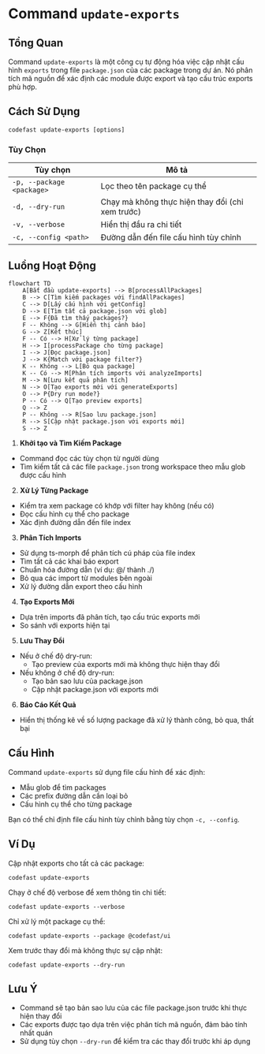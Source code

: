 # Command `update-exports`

## Tổng Quan

Command `update-exports` là một công cụ tự động hóa việc cập nhật cấu hình `exports` trong file `package.json` của các package trong dự án. Nó phân tích mã nguồn để xác định các module được export và tạo cấu trúc exports phù hợp.

## Cách Sử Dụng

```shell script
codefast update-exports [options]
```

### Tùy Chọn

| Tùy chọn                  | Mô tả                                            |
| ------------------------- | ------------------------------------------------ |
| `-p, --package <package>` | Lọc theo tên package cụ thể                      |
| `-d, --dry-run`           | Chạy mà không thực hiện thay đổi (chỉ xem trước) |
| `-v, --verbose`           | Hiển thị đầu ra chi tiết                         |
| `-c, --config <path>`     | Đường dẫn đến file cấu hình tùy chỉnh            |

## Luồng Hoạt Động

```mermaid
flowchart TD
    A[Bắt đầu update-exports] --> B[processAllPackages]
    B --> C[Tìm kiếm packages với findAllPackages]
    C --> D[Lấy cấu hình với getConfig]
    D --> E[Tìm tất cả package.json với glob]
    E --> F{Đã tìm thấy packages?}
    F -- Không --> G[Hiển thị cảnh báo]
    G --> Z[Kết thúc]
    F -- Có --> H[Xử lý từng package]
    H --> I[processPackage cho từng package]
    I --> J[Đọc package.json]
    J --> K{Match với package filter?}
    K -- Không --> L[Bỏ qua package]
    K -- Có --> M[Phân tích imports với analyzeImports]
    M --> N[Lưu kết quả phân tích]
    N --> O[Tạo exports mới với generateExports]
    O --> P{Dry run mode?}
    P -- Có --> Q[Tạo preview exports]
    Q --> Z
    P -- Không --> R[Sao lưu package.json]
    R --> S[Cập nhật package.json với exports mới]
    S --> Z
```

1. **Khởi tạo và Tìm Kiếm Package**

- Command đọc các tùy chọn từ người dùng
- Tìm kiếm tất cả các file `package.json` trong workspace theo mẫu glob được cấu hình

2. **Xử Lý Từng Package**

- Kiểm tra xem package có khớp với filter hay không (nếu có)
- Đọc cấu hình cụ thể cho package
- Xác định đường dẫn đến file index

3. **Phân Tích Imports**

- Sử dụng ts-morph để phân tích cú pháp của file index
- Tìm tất cả các khai báo export
- Chuẩn hóa đường dẫn (ví dụ: @/ thành ./)
- Bỏ qua các import từ modules bên ngoài
- Xử lý đường dẫn export theo cấu hình

4. **Tạo Exports Mới**

- Dựa trên imports đã phân tích, tạo cấu trúc exports mới
- So sánh với exports hiện tại

5. **Lưu Thay Đổi**

- Nếu ở chế độ dry-run:
  - Tạo preview của exports mới mà không thực hiện thay đổi
- Nếu không ở chế độ dry-run:
  - Tạo bản sao lưu của package.json
  - Cập nhật package.json với exports mới

6. **Báo Cáo Kết Quả**

- Hiển thị thống kê về số lượng package đã xử lý thành công, bỏ qua, thất bại

## Cấu Hình

Command `update-exports` sử dụng file cấu hình để xác định:

- Mẫu glob để tìm packages
- Các prefix đường dẫn cần loại bỏ
- Cấu hình cụ thể cho từng package

Bạn có thể chỉ định file cấu hình tùy chỉnh bằng tùy chọn `-c, --config`.

## Ví Dụ

Cập nhật exports cho tất cả các package:

```shell script
codefast update-exports
```

Chạy ở chế độ verbose để xem thông tin chi tiết:

```shell script
codefast update-exports --verbose
```

Chỉ xử lý một package cụ thể:

```shell script
codefast update-exports --package @codefast/ui
```

Xem trước thay đổi mà không thực sự cập nhật:

```shell script
codefast update-exports --dry-run
```

## Lưu Ý

- Command sẽ tạo bản sao lưu của các file package.json trước khi thực hiện thay đổi
- Các exports được tạo dựa trên việc phân tích mã nguồn, đảm bảo tính nhất quán
- Sử dụng tùy chọn `--dry-run` để kiểm tra các thay đổi trước khi áp dụng
